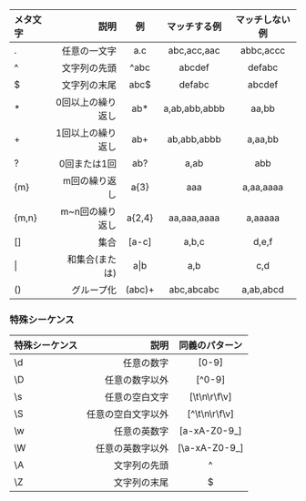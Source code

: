| メタ文字 | 説明 | 例 | マッチする例 | マッチしない例 |
|:-----------|------------:|:------------:|:-------------:|:-------------:|
| . | 任意の一文字 | a.c | abc,acc,aac | abbc,accc |
| ^ | 文字列の先頭 | ^abc | abcdef | defabc |
| $ | 文字列の末尾 | abc$ | defabc | abcdef |
| * | 0回以上の繰り返し | ab* | a,ab,abb,abbb | aa,bb |
| + | 1回以上の繰り返し | ab+ | ab,abb,abbb | a,aa,bb |
| ? | 0回または1回 | ab? | a,ab | abb |
| {m} | m回の繰り返し | a{3} | aaa | a,aa,aaaa |
| {m,n} | m~n回の繰り返し | a{2,4} | aa,aaa,aaaa | a,aaaaa |
| [] | 集合 | [a-c] | a,b,c | d,e,f |
| \| | 和集合(または) | a\|b | a,b | c,d |
| () | グループ化 | (abc)+ | abc,abcabc | a,ab,abcd |

### 特殊シーケンス

| 特殊シーケンス | 説明 | 同義のパターン |
|:-----------|------------:|:------------:|
| \\d | 任意の数字 | [0-9] |
| \\D | 任意の数字以外 | [^0-9] |
| \\s | 任意の空白文字 | [\t\n\r\f\v] |
| \\S | 任意の空白文字以外 | [^\t\n\r\f\v] |
| \\w | 任意の英数字 | [a-xA-Z0-9_] |
| \\W | 任意の英数字以外 | [\a-xA-Z0-9_] |
| \\A | 文字列の先頭 | ^ |
| \\Z | 文字列の末尾 | $ |
